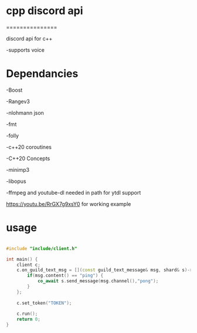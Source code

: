 # cpp discord api
===============

discord api for c++

-supports voice

# Dependancies

-Boost

-Rangev3

-nlohmann json

-fmt

-folly

-c++20 coroutines

-C++20 Concepts

-minimp3

-libopus

-ffmpeg and youtube-dl needed in path for ytdl support

https://youtu.be/RrGX7g9xsY0 for working example


# usage

```C++

#include "include/client.h"

int main() {
	client c;
	c.on_guild_text_msg = [](const guild_text_message& msg, shard& s)->cerwy::task<void> {
		if(msg.content() == "ping") {
			co_await s.send_message(msg.channel(),"pong");
		}
	};
	
	c.set_token("TOKEN");
	
	c.run();
	return 0;
}

```